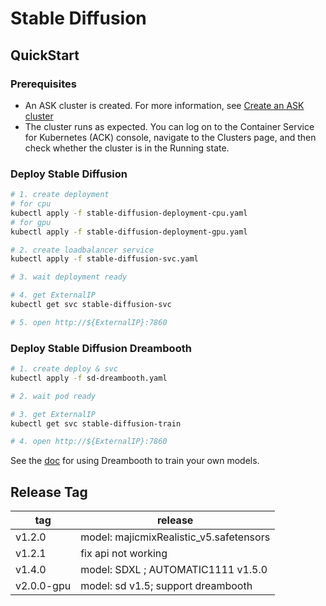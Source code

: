 # Stable Diffusion

## QuickStart

### Prerequisites

- An ASK cluster is created. For more information,
  see [Create an ASK cluster](https://www.alibabacloud.com/help/en/ack/serverless-kubernetes/user-guide/create-an-ask-cluster-2?spm=a2c63.p38356.0.0.664265cdTbNZo1#task-e3c-311-ydb)
- The cluster runs as expected. You can log on to the Container Service for Kubernetes (ACK) console, navigate to the
  Clusters page, and then check whether the cluster is in the Running state.

### Deploy Stable Diffusion

```bash
# 1. create deployment
# for cpu
kubectl apply -f stable-diffusion-deployment-cpu.yaml
# for gpu
kubectl apply -f stable-diffusion-deployment-gpu.yaml

# 2. create loadbalancer service
kubectl apply -f stable-diffusion-svc.yaml

# 3. wait deployment ready

# 4. get ExternalIP
kubectl get svc stable-diffusion-svc

# 5. open http://${ExternalIP}:7860 
```

### Deploy Stable Diffusion Dreambooth

```bash
# 1. create deploy & svc
kubectl apply -f sd-dreambooth.yaml

# 2. wait pod ready

# 3. get ExternalIP
kubectl get svc stable-diffusion-train

# 4. open http://${ExternalIP}:7860 
```

See the [doc](https://developer.aliyun.com/adc/scenario/6d69e5cb2453472587c35b0a9eb68979) for using Dreambooth to train
your own models.

## Release Tag

| tag        | release                                 |
|------------|-----------------------------------------|
| v1.2.0     | model: majicmixRealistic_v5.safetensors |           |
| v1.2.1     | fix api not working                     |
| v1.4.0     | model: SDXL ; AUTOMATIC1111 v1.5.0      |
| v2.0.0-gpu | model: sd v1.5; support dreambooth      |

